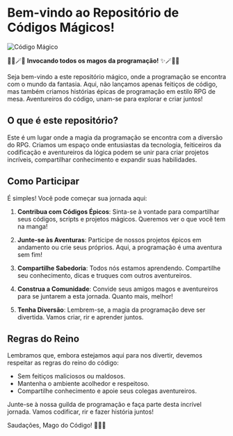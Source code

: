 # Bem-vindo ao Repositório de Códigos Mágicos!

![Código Mágico](https://www.google.com/url?sa=i&url=https%3A%2F%2Fdribbble.com%2Fshots%2F4801105-Animation&psig=AOvVaw1c0Zc7pHedT_bfekeqlzn2&ust=1698121307092000&source=images&cd=vfe&opi=89978449&ved=0CBEQjRxqFwoTCODsy_yoi4IDFQAAAAAdAAAAABAR)

🧙‍♂️🪄✨ **Invocando todos os magos da programação!** ✨🪄🧙‍♂️

Seja bem-vindo a este repositório mágico, onde a programação se encontra com o mundo da fantasia. Aqui, não lançamos apenas feitiços de código, mas também criamos histórias épicas de programação em estilo RPG de mesa. Aventureiros do código, unam-se para explorar e criar juntos!

## O que é este repositório?

Este é um lugar onde a magia da programação se encontra com a diversão do RPG. Criamos um espaço onde entusiastas da tecnologia, feiticeiros da codificação e aventureiros da lógica podem se unir para criar projetos incríveis, compartilhar conhecimento e expandir suas habilidades.

## Como Participar

É simples! Você pode começar sua jornada aqui:

1. **Contribua com Códigos Épicos**: Sinta-se à vontade para compartilhar seus códigos, scripts e projetos mágicos. Queremos ver o que você tem na manga!

2. **Junte-se às Aventuras**: Participe de nossos projetos épicos em andamento ou crie seus próprios. Aqui, a programação é uma aventura sem fim!

3. **Compartilhe Sabedoria**: Todos nós estamos aprendendo. Compartilhe seu conhecimento, dicas e truques com outros aventureiros.

4. **Construa a Comunidade**: Convide seus amigos magos e aventureiros para se juntarem a esta jornada. Quanto mais, melhor!

5. **Tenha Diversão**: Lembrem-se, a magia da programação deve ser divertida. Vamos criar, rir e aprender juntos.

## Regras do Reino

Lembramos que, embora estejamos aqui para nos divertir, devemos respeitar as regras do reino do código:

- Sem feitiços maliciosos ou maldosos.
- Mantenha o ambiente acolhedor e respeitoso.
- Compartilhe conhecimento e apoie seus colegas aventureiros.

Junte-se à nossa guilda de programação e faça parte desta incrível jornada. Vamos codificar, rir e fazer história juntos!

Saudações, Mago do Código! 🧙‍♂️✨
